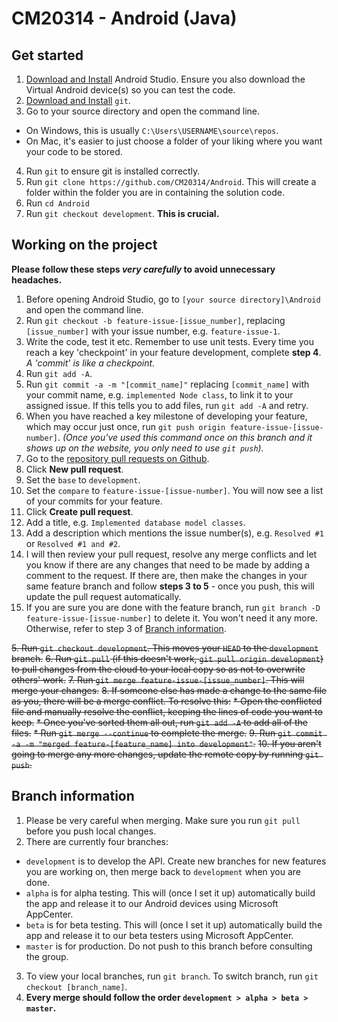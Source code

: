 ﻿# CM20314 - Android (Java)

## Get started
1. [Download and Install](https://developer.android.com/studio?gclid=CjwKCAiApuCrBhAuEiwA8VJ6JtYdGVqpRrWEiE5orle0YI5dG0VDqxCplSIUY8VUAHVrhPc6IP7KEBoCYbEQAvD_BwE&gclsrc=aw.ds) Android Studio. Ensure you also download the Virtual Android device(s) so you can test the code.
2. [Download and Install](https://git-scm.com/) `git`.
3. Go to your source directory and open the command line.
* On Windows, this is usually `C:\Users\USERNAME\source\repos`.
* On Mac, it's easier to just choose a folder of your liking where you want your code to be stored.
4. Run `git` to ensure git is installed correctly.
5. Run `git clone https://github.com/CM20314/Android`. This will create a folder within the folder you are in containing the solution code.
6. Run `cd Android`
6. Run `git checkout development`. **This is crucial.**

## Working on the project
**Please follow these steps *very carefully* to avoid unnecessary headaches.**
1. Before opening Android Studio, go to `[your source directory]\Android` and open the command line.
2. Run `git checkout -b feature-issue-[issue_number]`, replacing `[issue_number]` with your issue number, e.g. `feature-issue-1`.
3. Write the code, test it etc. Remember to use unit tests. Every time you reach a key 'checkpoint' in your feature development, complete **step 4**. *A 'commit' is like a checkpoint.*
4. Run `git add -A`.
5. Run `git commit -a -m "[commit_name]"` replacing `[commit_name]` with your commit name, e.g. `implemented Node class`, to link it to your assigned issue. If this tells you to add files, run `git add -A` and retry. 
6. When you have reached a key milestone of developing your feature, which may occur just once, run `git push origin feature-issue-[issue-number]`. *(Once you've used this command once on this branch and it shows up on the website, you only need to use `git push`).*
7. Go to the [repository pull requests on Github](https://github.com/CM20314/Android/pulls).
8. Click **New pull request**.
9. Set the `base` to `development`.
10. Set the `compare` to `feature-issue-[issue-number]`. You will now see a list of your commits for your feature.
11. Click **Create pull request**.
12. Add a title, e.g. ```Implemented database model classes```.
13. Add a description which mentions the issue number(s), e.g. ```Resolved #1``` or ```Resolved #1 and #2```.
14. I will then review your pull request, resolve any merge conflicts and let you know if there are any changes that need to be made by adding a comment to the request. If there are, then make the changes in your same feature branch and follow **steps 3 to 5** - once you push, this will update the pull request automatically. 
15. If you are sure you are done with the feature branch, run `git branch -D feature-issue-[issue-number]` to delete it. You won't need it any more. Otherwise, refer to step 3 of [Branch information](#branch-information).

~~5. Run `git checkout development`. This moves your `HEAD` to the `development` branch.~~
~~6. Run `git pull` (if this doesn't work, `git pull origin development`) to pull changes from the cloud to your local copy so as not to overwrite others' work.~~
~~7. Run `git merge feature-issue-[issue_number]`. This will merge your changes.~~
~~8. If someone else has made a change to the same file as you, there will be a merge conflict. To resolve this:~~
~~* Open the conflicted file and manually resolve the conflict, keeping the lines of code you want to keep.~~
~~* Once you've sorted them all out, run `git add -A` to add all of the files.~~
~~* Run `git merge --continue` to complete the merge.~~
~~9. Run `git commit -a -m "merged feature-[feature_name] into development"`.~~
~~10. If you aren't going to merge any more changes, update the remote copy by running `git push`.~~

## Branch information
1. Please be very careful when merging. Make sure you run `git pull` before you push local changes.
2. There are currently four branches:
* `development` is to develop the API. Create new branches for new features you are working on, then merge back to `development` when you are done.
* `alpha` is for alpha testing. This will (once I set it up) automatically build the app and release it to our Android devices using Microsoft AppCenter.
* `beta` is for beta testing. This will (once I set it up) automatically build the app and release it to our beta testers using Microsoft AppCenter.
* `master` is for production. Do not push to this branch before consulting the group.
3. To view your local branches, run `git branch`. To switch branch, run `git checkout [branch_name]`.
4. **Every merge should follow the order `development > alpha > beta > master`.**